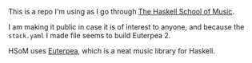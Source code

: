 This is a repo I'm using as I go through [The Haskell School of Music](http://haskell.cs.yale.edu/wp-content/uploads/2015/03/HSoM.pdf).

I am making it public in case it is of interest to anyone, and because the `stack.yaml` I made file seems to build Euterpea 2.

HSoM uses [Euterpea](https://github.com/Euterpea/Euterpea2), which is a neat music library for Haskell.
